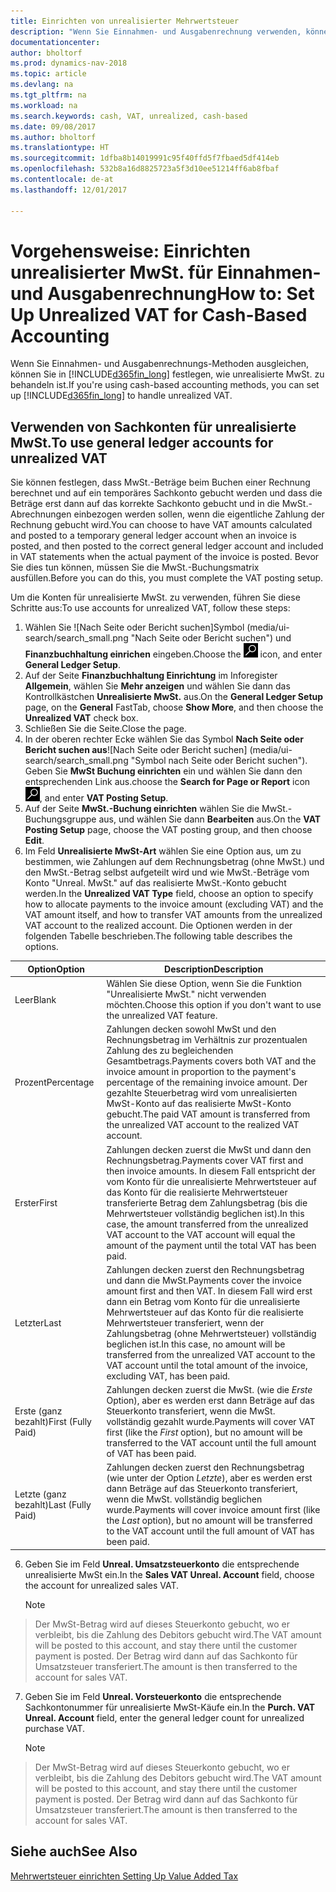 ```yaml
---
title: Einrichten von unrealisierter Mehrwertsteuer
description: "Wenn Sie Einnahmen- und Ausgabenrechnung verwenden, können Sie angeben, wie Sie unrealisierte MwSt. für Verkäufe und Einkäufe behandeln möchten."
documentationcenter: 
author: bholtorf
ms.prod: dynamics-nav-2018
ms.topic: article
ms.devlang: na
ms.tgt_pltfrm: na
ms.workload: na
ms.search.keywords: cash, VAT, unrealized, cash-based
ms.date: 09/08/2017
ms.author: bholtorf
ms.translationtype: HT
ms.sourcegitcommit: 1dfba8b14019991c95f40ffd5f7fbaed5df414eb
ms.openlocfilehash: 532b8a16d8825723a5f3d10ee51214ff6ab8fbaf
ms.contentlocale: de-at
ms.lasthandoff: 12/01/2017

---
```


# <a name="how-to-set-up-unrealized-vat-for-cash-based-accounting"></a><span data-ttu-id="2c531-103">Vorgehensweise: Einrichten unrealisierter MwSt. für Einnahmen- und Ausgabenrechnung</span><span class="sxs-lookup"><span data-stu-id="2c531-103">How to: Set Up Unrealized VAT for Cash-Based Accounting</span></span>
<span data-ttu-id="2c531-104">Wenn Sie Einnahmen- und Ausgabenrechnungs-Methoden ausgleichen, können Sie in [!INCLUDE[d365fin_long](includes/d365fin_long_md.md)] festlegen, wie unrealisierte MwSt. zu behandeln ist.</span><span class="sxs-lookup"><span data-stu-id="2c531-104">If you're using cash-based accounting methods, you can set up [!INCLUDE[d365fin_long](includes/d365fin_long_md.md)] to handle unrealized VAT.</span></span>

## <a name="to-use-general-ledger-accounts-for-unrealized-vat"></a><span data-ttu-id="2c531-105">Verwenden von Sachkonten für unrealisierte MwSt.</span><span class="sxs-lookup"><span data-stu-id="2c531-105">To use general ledger accounts for unrealized VAT</span></span>
<span data-ttu-id="2c531-106">Sie können festlegen, dass MwSt.-Beträge beim Buchen einer Rechnung berechnet und auf ein temporäres Sachkonto gebucht werden und dass die Beträge erst dann auf das korrekte Sachkonto gebucht und in die MwSt.-Abrechnungen einbezogen werden sollen, wenn die eigentliche Zahlung der Rechnung gebucht wird.</span><span class="sxs-lookup"><span data-stu-id="2c531-106">You can choose to have VAT amounts calculated and posted to a temporary general ledger account when an invoice is posted, and then posted to the correct general ledger account and included in VAT statements when the actual payment of the invoice is posted.</span></span> <span data-ttu-id="2c531-107">Bevor Sie dies tun können, müssen Sie die MwSt.-Buchungsmatrix ausfüllen.</span><span class="sxs-lookup"><span data-stu-id="2c531-107">Before you can do this, you must complete the VAT posting setup.</span></span>

<span data-ttu-id="2c531-108">Um die Konten für unrealisierte MwSt. zu verwenden, führen Sie diese Schritte aus:</span><span class="sxs-lookup"><span data-stu-id="2c531-108">To use accounts for unrealized VAT, follow these steps:</span></span>
1. <span data-ttu-id="2c531-109">Wählen Sie ![Nach Seite oder Bericht suchen]Symbol (media/ui-search/search_small.png "Nach Seite oder Bericht suchen") und **Finanzbuchhaltung einrichen** eingeben.</span><span class="sxs-lookup"><span data-stu-id="2c531-109">Choose the ![Search for Page or Report](media/ui-search/search_small.png "Search for Page or Report icon") icon, and enter **General Ledger Setup**.</span></span> 
2. <span data-ttu-id="2c531-110">Auf der Seite **Finanzbuchhaltung Einrichtung** im Inforegister **Allgemein**, wählen Sie **Mehr anzeigen** und wählen Sie dann das Kontrollkästchen **Unrealisierte MwSt.** aus.</span><span class="sxs-lookup"><span data-stu-id="2c531-110">On the **General Ledger Setup** page, on the **General** FastTab, choose **Show More**, and then choose the **Unrealized VAT** check box.</span></span>
3. <span data-ttu-id="2c531-111">Schließen Sie die Seite.</span><span class="sxs-lookup"><span data-stu-id="2c531-111">Close the page.</span></span>
4. <span data-ttu-id="2c531-112">In der oberen rechter Ecke wählen Sie das Symbol **Nach Seite oder Bericht suchen aus**![Nach Seite oder Bericht suchen] (media/ui-search/search_small.png "Symbol nach Seite oder Bericht suchen"). Geben Sie **MwSt Buchung einrichten** ein und wählen Sie dann den entsprechenden Link aus.</span><span class="sxs-lookup"><span data-stu-id="2c531-112">choose the **Search for Page or Report** icon ![Search for Page or Report](media/ui-search/search_small.png "Search for Page or Report icon"), and enter **VAT Posting Setup**.</span></span> 
5. <span data-ttu-id="2c531-113">Auf der Seite **MwSt.-Buchung einrichten** wählen Sie die MwSt.-Buchungsgruppe aus, und wählen Sie dann **Bearbeiten** aus.</span><span class="sxs-lookup"><span data-stu-id="2c531-113">On the **VAT Posting Setup** page, choose the VAT posting group, and then choose **Edit**.</span></span> 
6. <span data-ttu-id="2c531-114">Im Feld **Unrealisierte MwSt-Art** wählen Sie eine Option aus, um zu bestimmen, wie Zahlungen auf dem Rechnungsbetrag (ohne MwSt.) und den MwSt.-Betrag selbst aufgeteilt wird und wie MwSt.-Beträge vom Konto "Unreal. MwSt." auf das realisierte MwSt.-Konto gebucht werden.</span><span class="sxs-lookup"><span data-stu-id="2c531-114">In the **Unrealized VAT Type** field, choose an option to specify how to allocate payments to the invoice amount (excluding VAT) and the VAT amount itself, and how to transfer VAT amounts from the unrealized VAT account to the realized account.</span></span> <span data-ttu-id="2c531-115">Die Optionen werden in der folgenden Tabelle beschrieben.</span><span class="sxs-lookup"><span data-stu-id="2c531-115">The following table describes the options.</span></span>

| <span data-ttu-id="2c531-116">Option</span><span class="sxs-lookup"><span data-stu-id="2c531-116">Option</span></span> | <span data-ttu-id="2c531-117">Description</span><span class="sxs-lookup"><span data-stu-id="2c531-117">Description</span></span> |
| --- | --- |
| <span data-ttu-id="2c531-118">Leer</span><span class="sxs-lookup"><span data-stu-id="2c531-118">Blank</span></span> | <span data-ttu-id="2c531-119">Wählen Sie diese Option, wenn Sie die Funktion "Unrealisierte MwSt." nicht verwenden möchten.</span><span class="sxs-lookup"><span data-stu-id="2c531-119">Choose this option if you don't want to use the unrealized VAT feature.</span></span> |
| <span data-ttu-id="2c531-120">Prozent</span><span class="sxs-lookup"><span data-stu-id="2c531-120">Percentage</span></span> | <span data-ttu-id="2c531-121">Zahlungen decken sowohl MwSt und den Rechnungsbetrag im Verhältnis zur prozentualen Zahlung des zu begleichenden Gesamtbetrags.</span><span class="sxs-lookup"><span data-stu-id="2c531-121">Payments covers both VAT and the invoice amount in proportion to the payment's percentage of the remaining invoice amount.</span></span> <span data-ttu-id="2c531-122">Der gezahlte Steuerbetrag wird vom unrealisierten MwSt-Konto auf das realisierte MwSt-Konto gebucht.</span><span class="sxs-lookup"><span data-stu-id="2c531-122">The paid VAT amount is transferred from the unrealized VAT account to the realized VAT account.</span></span> |
| <span data-ttu-id="2c531-123">Erster</span><span class="sxs-lookup"><span data-stu-id="2c531-123">First</span></span> | <span data-ttu-id="2c531-124">Zahlungen decken zuerst die MwSt und dann den Rechnungsbetrag.</span><span class="sxs-lookup"><span data-stu-id="2c531-124">Payments cover VAT first and then invoice amounts.</span></span> <span data-ttu-id="2c531-125">In diesem Fall entspricht der vom Konto für die unrealisierte Mehrwertsteuer auf das Konto für die realisierte Mehrwertsteuer transferierte Betrag dem Zahlungsbetrag (bis die Mehrwertsteuer vollständig beglichen ist).</span><span class="sxs-lookup"><span data-stu-id="2c531-125">In this case, the amount transferred from the unrealized VAT account to the VAT account will equal the amount of the payment until the total VAT has been paid.</span></span> |
| <span data-ttu-id="2c531-126">Letzter</span><span class="sxs-lookup"><span data-stu-id="2c531-126">Last</span></span> | <span data-ttu-id="2c531-127">Zahlungen decken zuerst den Rechnungsbetrag und dann die MwSt.</span><span class="sxs-lookup"><span data-stu-id="2c531-127">Payments cover the invoice amount first and then VAT.</span></span> <span data-ttu-id="2c531-128">In diesem Fall wird erst dann ein Betrag vom Konto für die unrealisierte Mehrwertsteuer auf das Konto für die realisierte Mehrwertsteuer transferiert, wenn der Zahlungsbetrag (ohne Mehrwertsteuer) vollständig beglichen ist.</span><span class="sxs-lookup"><span data-stu-id="2c531-128">In this case, no amount will be transferred from the unrealized VAT account to the VAT account until the total amount of the invoice, excluding VAT, has been paid.</span></span> |
| <span data-ttu-id="2c531-129">Erste (ganz bezahlt)</span><span class="sxs-lookup"><span data-stu-id="2c531-129">First (Fully Paid)</span></span> | <span data-ttu-id="2c531-130">Zahlungen decken zuerst die MwSt. (wie die  _Erste_ Option), aber es werden erst dann Beträge auf das Steuerkonto transferiert, wenn die MwSt. vollständig gezahlt wurde.</span><span class="sxs-lookup"><span data-stu-id="2c531-130">Payments will cover VAT first (like the _First_ option), but no amount will be transferred to the VAT account until the full amount of VAT has been paid.</span></span> |
| <span data-ttu-id="2c531-131">Letzte (ganz bezahlt)</span><span class="sxs-lookup"><span data-stu-id="2c531-131">Last (Fully Paid)</span></span> | <span data-ttu-id="2c531-132">Zahlungen decken zuerst den Rechnungsbetrag (wie unter der Option _Letzte_), aber es werden erst dann Beträge auf das Steuerkonto transferiert, wenn die MwSt. vollständig beglichen wurde.</span><span class="sxs-lookup"><span data-stu-id="2c531-132">Payments will cover invoice amount first (like the _Last_ option), but no amount will be transferred to the VAT account until the full amount of VAT has been paid.</span></span> |

6. <span data-ttu-id="2c531-133">Geben Sie im Feld  **Unreal. Umsatzsteuerkonto** die entsprechende unrealisierte MwSt ein.</span><span class="sxs-lookup"><span data-stu-id="2c531-133">In the **Sales VAT Unreal. Account** field, choose the account for unrealized sales VAT.</span></span>

    > [!NOTE]  
>   <span data-ttu-id="2c531-134">Der MwSt-Betrag wird auf dieses Steuerkonto gebucht, wo er verbleibt, bis die Zahlung des Debitors gebucht wird.</span><span class="sxs-lookup"><span data-stu-id="2c531-134">The VAT amount will be posted to this account, and stay there until the customer payment is posted.</span></span> <span data-ttu-id="2c531-135">Der Betrag wird dann auf das Sachkonto für Umsatzsteuer transferiert.</span><span class="sxs-lookup"><span data-stu-id="2c531-135">The amount is then transferred to the account for sales VAT.</span></span>
7. <span data-ttu-id="2c531-136">Geben Sie im Feld **Unreal. Vorsteuerkonto** die entsprechende Sachkontonummer für unrealisierte MwSt-Käufe ein.</span><span class="sxs-lookup"><span data-stu-id="2c531-136">In the **Purch. VAT Unreal. Account** field, enter the general ledger count for unrealized purchase VAT.</span></span>

    > [!NOTE]  
>   <span data-ttu-id="2c531-137">Der MwSt-Betrag wird auf dieses Steuerkonto gebucht, wo er verbleibt, bis die Zahlung des Debitors gebucht wird.</span><span class="sxs-lookup"><span data-stu-id="2c531-137">The VAT amount will be posted to this account, and stay there until the customer payment is posted.</span></span> <span data-ttu-id="2c531-138">Der Betrag wird dann auf das Sachkonto für Umsatzsteuer transferiert.</span><span class="sxs-lookup"><span data-stu-id="2c531-138">The amount is then transferred to the account for sales VAT.</span></span>

## <a name="see-also"></a><span data-ttu-id="2c531-139">Siehe auch</span><span class="sxs-lookup"><span data-stu-id="2c531-139">See Also</span></span>
[<span data-ttu-id="2c531-140"> Mehrwertsteuer einrichten </span><span class="sxs-lookup"><span data-stu-id="2c531-140">Setting Up Value Added Tax</span></span>](finance-setup-vat.md)

